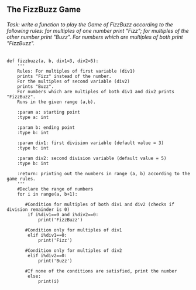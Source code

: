 ## The FizzBuzz Game
###### Task: write a function to play the Game of FizzBuzz according to the following rules: for multiples of one number print "Fizz"; for multiples of the other number print "Buzz". For numbers which are multiples of both print "FizzBuzz".
```
def fizzbuzz(a, b, div1=3, div2=5):
    ''' 
    Rules: For multiples of first variable (div1) 
    prints "Fizz" instead of the number.  
    For the multiples of second variable (div2) 
    prints "Buzz".  
    For numbers which are multiples of both div1 and div2 prints "FizzBuzz".
    Runs in the given range (a,b).

    :param a: starting point  
    :type a: int 

    :param b: ending point  
    :type b: int 
    
    :param div1: first division variable (default value = 3)
    :type b: int 
    
    :param div2: second division variable (default value = 5)  
    :type b: int 

    :return: printing out the numbers in range (a, b) according to the game rules. 
    ''' 
    #Declare the range of numbers 
    for i in range(a, b+1): 

       #Condition for multiples of both div1 and div2 (checks if division remainder is 0)  
        if i%div1==0 and i%div2==0: 
            print('FizzBuzz')   

       #Condition only for multiples of div1  
        elif i%div1==0:   
            print('Fizz')  

       #Condition only for multiples of div2    
        elif i%div2==0:   
            print('Buzz')   

       #If none of the conditions are satisfied, print the number  
        else:   
            print(i)
```

